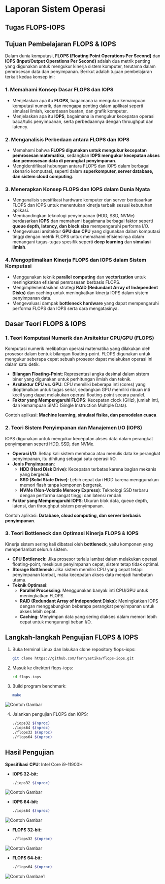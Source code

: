 # Laporan Sistem Operasi

## Tugas FLOPS-IOPS

## Tujuan Pembelajaran FLOPS & IOPS

Dalam dunia komputasi, **FLOPS (Floating Point Operations Per Second)** dan **IOPS (Input/Output Operations Per Second)** adalah dua metrik penting yang digunakan untuk mengukur kinerja sistem komputer, terutama dalam pemrosesan data dan penyimpanan. Berikut adalah tujuan pembelajaran terkait kedua konsep ini:

### 1. Memahami Konsep Dasar FLOPS dan IOPS
- Menjelaskan apa itu **FLOPS**, bagaimana ia mengukur kemampuan komputasi numerik, dan mengapa penting dalam aplikasi seperti simulasi ilmiah, kecerdasan buatan, dan grafik komputer.
- Menjelaskan apa itu **IOPS**, bagaimana ia mengukur kecepatan operasi baca/tulis penyimpanan, serta perbedaannya dengan throughput dan latency.

### 2. Menganalisis Perbedaan antara FLOPS dan IOPS
- Memahami bahwa **FLOPS digunakan untuk mengukur kecepatan pemrosesan matematika**, sedangkan **IOPS mengukur kecepatan akses dan pemrosesan data di perangkat penyimpanan**.
- Mengidentifikasi hubungan antara FLOPS dan IOPS dalam berbagai skenario komputasi, seperti dalam **superkomputer, server database, dan sistem cloud computing**.

### 3. Menerapkan Konsep FLOPS dan IOPS dalam Dunia Nyata
- Menganalisis spesifikasi hardware komputer dan server berdasarkan FLOPS dan IOPS untuk menentukan kinerja terbaik sesuai kebutuhan aplikasi.
- Membandingkan teknologi penyimpanan (HDD, SSD, NVMe) berdasarkan **IOPS** dan memahami bagaimana berbagai faktor seperti **queue depth, latency, dan block size** mempengaruhi performa I/O.
- Mengevaluasi arsitektur **GPU dan CPU** yang digunakan dalam komputasi tinggi dengan metrik FLOPS untuk memahami efisiensinya dalam menangani tugas-tugas spesifik seperti **deep learning** dan **simulasi ilmiah**.

### 4. Mengoptimalkan Kinerja FLOPS dan IOPS dalam Sistem Komputasi
- Menggunakan teknik **parallel computing** dan **vectorization** untuk meningkatkan efisiensi pemrosesan berbasis FLOPS.
- Mengimplementasikan strategi **RAID (Redundant Array of Independent Disks)** dan caching untuk meningkatkan kinerja IOPS dalam sistem penyimpanan data.
- Mengevaluasi dampak **bottleneck hardware** yang dapat mempengaruhi performa FLOPS dan IOPS serta cara mengatasinya.

## Dasar Teori FLOPS & IOPS

### 1. Teori Komputasi Numerik dan Arsitektur CPU/GPU (FLOPS)
Komputasi numerik melibatkan operasi matematika yang dilakukan oleh prosesor dalam bentuk bilangan floating-point. FLOPS digunakan untuk mengukur seberapa cepat sebuah prosesor dapat melakukan operasi ini dalam satu detik.

- **Bilangan Floating-Point**: Representasi angka desimal dalam sistem biner yang digunakan untuk perhitungan ilmiah dan teknik.
- **Arsitektur CPU vs. GPU**: CPU memiliki beberapa inti (cores) yang dioptimalkan untuk tugas serial, sedangkan GPU memiliki ribuan inti kecil yang dapat melakukan operasi floating-point secara paralel.
- **Faktor yang Mempengaruhi FLOPS**: Kecepatan clock (GHz), jumlah inti, dan kemampuan SIMD (Single Instruction Multiple Data).

Contoh aplikasi: **Machine learning, simulasi fisika, dan pemodelan cuaca**.

### 2. Teori Sistem Penyimpanan dan Manajemen I/O (IOPS)
IOPS digunakan untuk mengukur kecepatan akses data dalam perangkat penyimpanan seperti HDD, SSD, dan NVMe.

- **Operasi I/O**: Setiap kali sistem membaca atau menulis data ke perangkat penyimpanan, itu dihitung sebagai satu operasi I/O.
- **Jenis Penyimpanan**:  
  - **HDD (Hard Disk Drive)**: Kecepatan terbatas karena bagian mekanis yang bergerak.  
  - **SSD (Solid State Drive)**: Lebih cepat dari HDD karena menggunakan memori flash tanpa komponen bergerak.  
  - **NVMe (Non-Volatile Memory Express)**: Teknologi SSD terbaru dengan performa sangat tinggi dan latensi rendah.  
- **Faktor yang Mempengaruhi IOPS**: Ukuran blok data, queue depth, latensi, dan throughput sistem penyimpanan.

Contoh aplikasi: **Database, cloud computing, dan server berbasis penyimpanan**.

### 3. Teori Bottleneck dan Optimasi Kinerja FLOPS & IOPS
Kinerja sistem sering kali dibatasi oleh **bottleneck**, yaitu komponen yang memperlambat seluruh sistem.

- **CPU Bottleneck**: Jika prosesor terlalu lambat dalam melakukan operasi floating-point, meskipun penyimpanan cepat, sistem tetap tidak optimal.
- **Storage Bottleneck**: Jika sistem memiliki CPU yang cepat tetapi penyimpanan lambat, maka kecepatan akses data menjadi hambatan utama.
- **Teknik Optimasi**:  
  - **Parallel Processing**: Menggunakan banyak inti CPU/GPU untuk meningkatkan FLOPS.  
  - **RAID (Redundant Array of Independent Disks)**: Meningkatkan IOPS dengan menggabungkan beberapa perangkat penyimpanan untuk akses lebih cepat.  
  - **Caching**: Menyimpan data yang sering diakses dalam memori lebih cepat untuk mengurangi beban I/O.  

## Langkah-langkah Pengujian FLOPS & IOPS

1. Buka terminal Linux dan lakukan clone repository flops-iops:
   ```sh
   git clone https://github.com/ferryastika/flops-iops.git
   ```
2. Masuk ke direktori flops-iops:
   ```sh
   cd flops-iops
   ```
3. Build program benchmark:
   ```sh
   make
   ```
![Contoh Gambar](https://github.com/user-attachments/assets/2b30ef95-acd3-467b-aaf0-8a8e1705c47a)

   
4. Jalankan pengujian FLOPS dan IOPS:
   ```sh
   ./iops32 $(nproc)
   ./iops64 $(nproc)
   ./flops32 $(nproc)
   ./flops64 $(nproc)
   ```

## Hasil Pengujian

**Spesifikasi CPU:** Intel Core i9-11900H

- **IOPS 32-bit:**
  ```sh
  ./iops32 $(nproc)
  ```
![Contoh Gambar](https://github.com/user-attachments/assets/626c9bda-65d7-4e10-8722-f91a1ad9200e)

  
- **IOPS 64-bit:**
  ```sh
  ./iops64 $(nproc)
  ```
![Contoh Gambar](https://github.com/user-attachments/assets/9a984b68-285f-46ce-a9e4-c4017f18bb1e)

  
- **FLOPS 32-bit:**
  ```sh
  ./flops32 $(nproc)
  ```
![Contoh Gambar](https://github.com/user-attachments/assets/d90d46b3-23b6-4cd2-a402-6a3bac767102)

  
- **FLOPS 64-bit:**
  ```sh
  ./flops64 $(nproc)
![Contoh Gambae1](https://github.com/user-attachments/assets/c9f9989a-e5fe-48ca-8b90-d056fb3ea86d)

  
